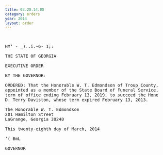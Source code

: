 ```yaml
---
title: 03.28.14.08
category: orders
year: 2014
layout: order
---
```


<pre> 

HM‘ - _)..i.~6- 1;:

THE STATE OF GEORGIA

EXECUTIVE ORDER

BY THE GOVERNOR:

ORDERED: That the Honorable W. T. Edmondson of Troup County, Georgia, is
appointed as a member of the State Board of Funeral Service, for a
term of office ending February 13, 2019, to succeed the Honorable
D. Terry Daviston, whose term expired February 13, 2013.

The Honorable W. T. Edmondson
201 Hamilton Street
LaGrange, Georgia 30240

This twenty-eighth day of March, 2014

‘( BmL

GOVERNOR

</pre>
